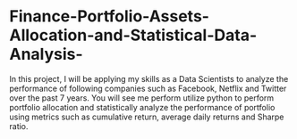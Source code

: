 # Finance-Portfolio-Assets-Allocation-and-Statistical-Data-Analysis-
In this project, I will be applying my skills as a Data Scientists to analyze the performance of following companies such as  Facebook, Netflix and Twitter over the past 7 years. You will see me perform utilize python to perform portfolio allocation and statistically analyze the performance of portfolio using metrics such as cumulative return, average daily returns and Sharpe ratio. 
